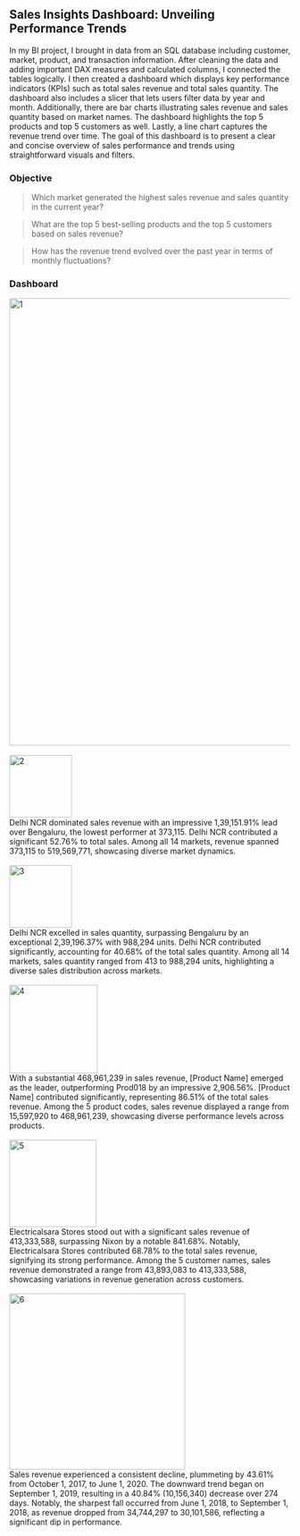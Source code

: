 ## Sales Insights Dashboard: Unveiling Performance Trends

In my BI project, I brought in data from an SQL database including customer, market, product, and transaction information. After cleaning the data and adding important DAX measures and calculated columns, I connected the tables logically. I then created a dashboard which displays key performance indicators (KPIs) such as total sales revenue and total sales quantity. The dashboard also includes a slicer that lets users filter data by year and month. Additionally, there are bar charts illustrating sales revenue and sales quantity based on market names. The dashboard highlights the top 5 products and top 5 customers as well. Lastly, a line chart captures the revenue trend over time. The goal of this dashboard is to present a clear and concise overview of sales performance and trends using straightforward visuals and filters.

### Objective

> Which market generated the highest sales revenue and sales quantity in the current year?

>What are the top 5 best-selling products and the top 5 customers based on sales revenue?

>How has the revenue trend evolved over the past year in terms of monthly fluctuations?

### Dashboard
<img width="800" alt="1" src="https://github.com/ayushpanchal909/Sales-Insights-Dashboard-Unveiling-Performance-Trends/assets/142341609/d3b591d8-e126-45dd-b336-ed715a24fb46">
<br>
<br>
<img width="112" alt="2" src="https://github.com/ayushpanchal909/Sales-Insights-Dashboard-Unveiling-Performance-Trends/assets/142341609/c8a58a55-07ad-414c-8e66-40b7b8e807ce">
<br>
Delhi NCR dominated sales revenue with an impressive 1,39,151.91% lead over Bengaluru, the lowest performer at 373,115. Delhi NCR contributed a significant 52.76% to total sales. Among all 14 markets, revenue spanned 373,115 to 519,569,771, showcasing diverse market dynamics.
<br>
<br>
<img width="112" alt="3" src="https://github.com/ayushpanchal909/Sales-Insights-Dashboard-Unveiling-Performance-Trends/assets/142341609/2d6a2b8d-0ac8-4dbd-9e30-8cbf3d49c3cb">
<br>
Delhi NCR excelled in sales quantity, surpassing Bengaluru by an exceptional 2,39,196.37% with 988,294 units. Delhi NCR contributed significantly, accounting for 40.68% of the total sales quantity. Among all 14 markets, sales quantity ranged from 413 to 988,294 units, highlighting a diverse sales distribution across markets.
<br>
<br>
<img width="158" alt="4" src="https://github.com/ayushpanchal909/Sales-Insights-Dashboard-Unveiling-Performance-Trends/assets/142341609/bcde63c7-4b1d-494c-a70a-4c73b1ee942b">
<br>
With a substantial 468,961,239 in sales revenue, [Product Name] emerged as the leader, outperforming Prod018 by an impressive 2,906.56%. [Product Name] contributed significantly, representing 86.51% of the total sales revenue. Among the 5 product codes, sales revenue displayed a range from 15,597,920 to 468,961,239, showcasing diverse performance levels across products.
<br>
<br>
<img width="156" alt="5" src="https://github.com/ayushpanchal909/Sales-Insights-Dashboard-Unveiling-Performance-Trends/assets/142341609/38661d9a-e926-47d8-a06f-2b72d0762300">
<br>
Electricalsara Stores stood out with a significant sales revenue of 413,333,588, surpassing Nixon by a notable 841.68%. Notably, Electricalsara Stores contributed 68.78% to the total sales revenue, signifying its strong performance. Among the 5 customer names, sales revenue demonstrated a range from 43,893,083 to 413,333,588, showcasing variations in revenue generation across customers.
<br>
<br>
<img width="315" alt="6" src="https://github.com/ayushpanchal909/Sales-Insights-Dashboard-Unveiling-Performance-Trends/assets/142341609/a41fce98-8c50-448c-a6a2-ae2ad6ac84af">
<br>
Sales revenue experienced a consistent decline, plummeting by 43.61% from October 1, 2017, to June 1, 2020. The downward trend began on September 1, 2019, resulting in a 40.84% (10,156,340) decrease over 274 days. Notably, the sharpest fall occurred from June 1, 2018, to September 1, 2018, as revenue dropped from 34,744,297 to 30,101,586, reflecting a significant dip in performance.



